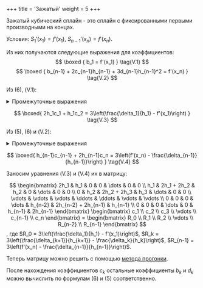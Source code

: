 +++
title = 'Зажатый'
weight = 5
+++

Зажатый кубический сплайн - это сплайн с фиксированными первыми производными на концах.

Условия: $S_1'(x_1) = f'(x_1), \ S_{n-1}'(x_n) = f'(x_n)$.

Из них получаются следующие выражения для коэффициентов:
$$
\boxed {
	b_1 = f'(x_1)
}
\tag{V.1}
$$
$$
\boxed {
	b_{n-1} + 2c_{n-1}h_{n-1} + 3d_{n-1}h_{n-1}^2 = f'(x_n)
}
\tag{V.2}
$$

Из (6), (V.1):

<details>
<summary>Промежуточные выражения</summary>

$\frac{\delta_1}{h_1} - h_1\frac{2c_1 + c_2}3 = f'(x_1)$\
$\frac{3\delta_1}{h_1^2} - 2c_1 - c_2 = \frac{3f'(x_1)}{h_1}$\
$2c_1 + c_2 = \frac{3\delta_1}{h_1^2} - \frac{3f'(x_1)}{h_1}$
</details>

$$
\boxed{
	2h_1c_1 + h_1c_2 = 3\left(\frac{\delta_1}{h_1} - f'(x_1)\right)
}
\tag{V.3}
$$

Из (5), (6) и (V.2):

<details>
<summary>Промежуточные выражения</summary>

$\left(\frac{\delta_{n-1}}{h_{n-1}} - h_{n-1}\frac{2c_{n-1} + c_n}{3}\right) + 2c_{n-1}h_{n-1} + 3\left(\frac{c_n - c_{n-1}}{3h_{n-1}}\right)h_{n-1}^2 = f'(x_n)$\
$\frac{\delta_{n-1}}{h_{n-1}} - h_{n-1}\frac{2c_{n-1} + c_n}{3} + 2c_{n-1}h_{n-1} + (c_n - c_{n-1})h_{n-1} = f'(x_n)$\
$-h_{n-1}(2c_{n-1} + c_n) + 6c_{n-1}h_{n-1} + 3(c_n - c_{n-1})h_{n-1} = 3\left(f'(x_n) - \frac{\delta_{n-1}}{h_{n-1}}\right)$\
$-2h_{n-1}c_{n-1} - h_{n-1}c_n + 6h_{n-1}c_{n-1} + 3h_{n-1}c_n - 3h_{n-1}c_{n-1} = 3\left(f'(x_n) - \frac{\delta_{n-1}}{h_{n-1}}\right)$
</details>

$$
\boxed{
	h_{n-1}c_{n-1} + 2h_{n-1}c_n = 3\left(f'(x_n) - \frac{\delta_{n-1}}{h_{n-1}}\right)
}
\tag{V.4}
$$

Заносим уравнения (V.3) и (V.4) их в матрицу:

$$
\begin{bmatrix}
	2h_1 & h_1 & 0 & 0 & \dots & 0 & 0 \\
	h_1 & 2h_1 + 2h_2 & h_2 & 0 & \dots & 0 & 0 \\
	0 & h_2 & 2h_2 + 2h_3 & h_3 & \dots & 0 & 0 \\
	\vdots & \vdots & \vdots & \ddots & \ddots & \vdots & \vdots \\
	0 & 0 & 0 & \dots & h_{n-2} & 2h_{n-2} + 2h_{n-1} & h_{n-1} \\
	0 & 0 & 0 & \dots & 0 & h_{n-1} & 2h_{n-1}
\end{bmatrix}
\begin{bmatrix}
	c_1 \\ c_2 \\ c_3 \\ \vdots \\ c_{n-1} \\ c_n
\end{bmatrix}
= \begin{bmatrix}
	R_0 \\ R_1 \\ R_2 \\ \vdots \\ R_{n-2} \\ R_{n-1}
\end{bmatrix}
$$
, где $R_0 = 3\left(\frac{\delta_1}{h_1} - f'(x_1)\right)$, $R_k = 3\left(\frac{\delta_{k+1}}{h_{k+1}} - \frac{\delta_k}{h_k}\right)$, $R_{n-1} = 3\left(f'(x_n) - \frac{\delta_{n-1}}{h_{n-1}}\right)$.

Теперь матрицу можно решить с помощью [метода прогонки](https://ru.wikipedia.org/wiki/Метод_прогонки).

После нахождения коэффициентов $c_k$ остальные коэффициенты $b_k$ и $d_k$ можно вычислить по формулам (6) и (5) соответственно.